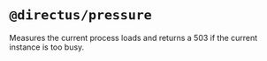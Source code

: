 # `@directus/pressure`

Measures the current process loads and returns a 503 if the current instance is too busy.
